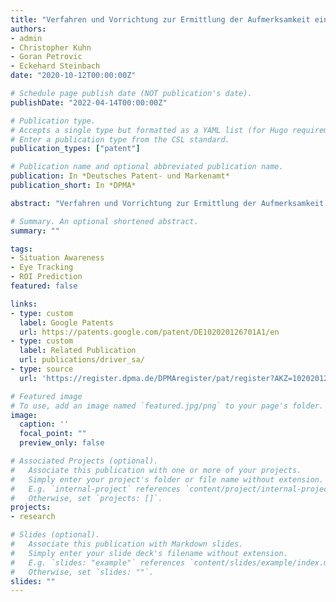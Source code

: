 ```yaml
---
title: "Verfahren und Vorrichtung zur Ermittlung der Aufmerksamkeit eines Fahrers"
authors:
- admin
- Christopher Kuhn
- Goran Petrovic
- Eckehard Steinbach
date: "2020-10-12T00:00:00Z"

# Schedule page publish date (NOT publication's date).
publishDate: "2022-04-14T00:00:00Z"

# Publication type.
# Accepts a single type but formatted as a YAML list (for Hugo requirements).
# Enter a publication type from the CSL standard.
publication_types: ["patent"]

# Publication name and optional abbreviated publication name.
publication: In *Deutsches Patent- und Markenamt*
publication_short: In *DPMA*

abstract: "Verfahren und Vorrichtung zur Ermittlung der Aufmerksamkeit eines Fahrers"

# Summary. An optional shortened abstract.
summary: ""

tags:
- Situation Awareness
- Eye Tracking
- ROI Prediction
featured: false

links:
- type: custom
  label: Google Patents
  url: https://patents.google.com/patent/DE102020126701A1/en
- type: custom
  label: Related Publication
  url: publications/driver_sa/
- type: source
  url: 'https://register.dpma.de/DPMAregister/pat/register?AKZ=1020201267010'

# Featured image
# To use, add an image named `featured.jpg/png` to your page's folder.
image:
  caption: ''
  focal_point: ""
  preview_only: false

# Associated Projects (optional).
#   Associate this publication with one or more of your projects.
#   Simply enter your project's folder or file name without extension.
#   E.g. `internal-project` references `content/project/internal-project/index.md`.
#   Otherwise, set `projects: []`.
projects:
- research

# Slides (optional).
#   Associate this publication with Markdown slides.
#   Simply enter your slide deck's filename without extension.
#   E.g. `slides: "example"` references `content/slides/example/index.md`.
#   Otherwise, set `slides: ""`.
slides: ""
---
```


